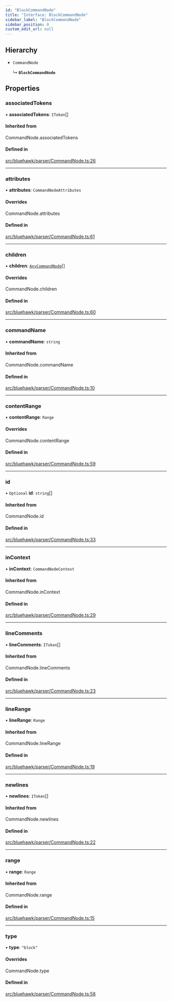 ```yaml
---
id: "BlockCommandNode"
title: "Interface: BlockCommandNode"
sidebar_label: "BlockCommandNode"
sidebar_position: 0
custom_edit_url: null
---
```


## Hierarchy

- `CommandNode`

  ↳ **`BlockCommandNode`**

## Properties

### associatedTokens

• **associatedTokens**: `IToken`[]

#### Inherited from

CommandNode.associatedTokens

#### Defined in

[src/bluehawk/parser/CommandNode.ts:26](https://github.com/mongodben/Bluehawk/blob/b4aa3c0/src/bluehawk/parser/CommandNode.ts#L26)

___

### attributes

• **attributes**: `CommandNodeAttributes`

#### Overrides

CommandNode.attributes

#### Defined in

[src/bluehawk/parser/CommandNode.ts:61](https://github.com/mongodben/Bluehawk/blob/b4aa3c0/src/bluehawk/parser/CommandNode.ts#L61)

___

### children

• **children**: [`AnyCommandNode`](../modules#anycommandnode)[]

#### Overrides

CommandNode.children

#### Defined in

[src/bluehawk/parser/CommandNode.ts:60](https://github.com/mongodben/Bluehawk/blob/b4aa3c0/src/bluehawk/parser/CommandNode.ts#L60)

___

### commandName

• **commandName**: `string`

#### Inherited from

CommandNode.commandName

#### Defined in

[src/bluehawk/parser/CommandNode.ts:10](https://github.com/mongodben/Bluehawk/blob/b4aa3c0/src/bluehawk/parser/CommandNode.ts#L10)

___

### contentRange

• **contentRange**: `Range`

#### Overrides

CommandNode.contentRange

#### Defined in

[src/bluehawk/parser/CommandNode.ts:59](https://github.com/mongodben/Bluehawk/blob/b4aa3c0/src/bluehawk/parser/CommandNode.ts#L59)

___

### id

• `Optional` **id**: `string`[]

#### Inherited from

CommandNode.id

#### Defined in

[src/bluehawk/parser/CommandNode.ts:33](https://github.com/mongodben/Bluehawk/blob/b4aa3c0/src/bluehawk/parser/CommandNode.ts#L33)

___

### inContext

• **inContext**: `CommandNodeContext`

#### Inherited from

CommandNode.inContext

#### Defined in

[src/bluehawk/parser/CommandNode.ts:29](https://github.com/mongodben/Bluehawk/blob/b4aa3c0/src/bluehawk/parser/CommandNode.ts#L29)

___

### lineComments

• **lineComments**: `IToken`[]

#### Inherited from

CommandNode.lineComments

#### Defined in

[src/bluehawk/parser/CommandNode.ts:23](https://github.com/mongodben/Bluehawk/blob/b4aa3c0/src/bluehawk/parser/CommandNode.ts#L23)

___

### lineRange

• **lineRange**: `Range`

#### Inherited from

CommandNode.lineRange

#### Defined in

[src/bluehawk/parser/CommandNode.ts:19](https://github.com/mongodben/Bluehawk/blob/b4aa3c0/src/bluehawk/parser/CommandNode.ts#L19)

___

### newlines

• **newlines**: `IToken`[]

#### Inherited from

CommandNode.newlines

#### Defined in

[src/bluehawk/parser/CommandNode.ts:22](https://github.com/mongodben/Bluehawk/blob/b4aa3c0/src/bluehawk/parser/CommandNode.ts#L22)

___

### range

• **range**: `Range`

#### Inherited from

CommandNode.range

#### Defined in

[src/bluehawk/parser/CommandNode.ts:15](https://github.com/mongodben/Bluehawk/blob/b4aa3c0/src/bluehawk/parser/CommandNode.ts#L15)

___

### type

• **type**: ``"block"``

#### Overrides

CommandNode.type

#### Defined in

[src/bluehawk/parser/CommandNode.ts:58](https://github.com/mongodben/Bluehawk/blob/b4aa3c0/src/bluehawk/parser/CommandNode.ts#L58)
